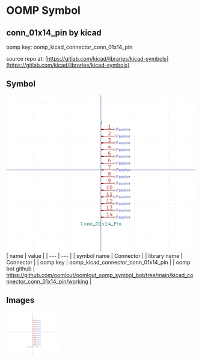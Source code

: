 # OOMP Symbol  
## conn_01x14_pin  by kicad  
  
oomp key: oomp_kicad_connector_conn_01x14_pin  
  
source repo at: [https://gitlab.com/kicad/libraries/kicad-symbols](https://gitlab.com/kicad/libraries/kicad-symbols)  
## Symbol  
  
[![working.png](working_600.png)](working.png)  
| name | value | 
| --- | --- | 
| symbol name | Connector | 
| library name | Connector | 
| oomp key | oomp_kicad_connector_conn_01x14_pin | 
| oomp bot github | https://github.com/oomlout/oomlout_oomp_symbol_bot/tree/main/kicad_connector_conn_01x14_pin/working | 
## Images  
  
[![working.png](working_140.png)](working.png)  
